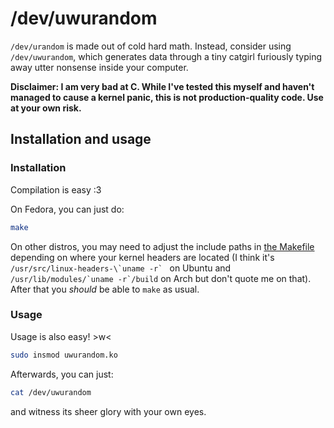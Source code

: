 # /dev/uwurandom

`/dev/urandom` is made out of cold hard math. Instead, consider using `/dev/uwurandom`, which generates data through a tiny catgirl furiously typing away utter nonsense inside your computer.

**Disclaimer: I am very bad at C. While I've tested this myself and haven't managed to cause a kernel panic, this is not production-quality code. Use at your own risk.**

## Installation and usage

### Installation
Compilation is easy :3

On Fedora, you can just do:
```bash
make
```

On other distros, you may need to adjust the include paths in [the Makefile](./Makefile) depending on where your kernel headers are located (I think it's ``/usr/src/linux-headers-\`uname -r` `` on Ubuntu and ``/usr/lib/modules/`uname -r`/build`` on Arch but don't quote me on that). After that you *should* be able to `make` as usual.

### Usage

Usage is also easy! >w<

```bash
sudo insmod uwurandom.ko
```

Afterwards, you can just:
```bash
cat /dev/uwurandom
```
and witness its sheer glory with your own eyes.